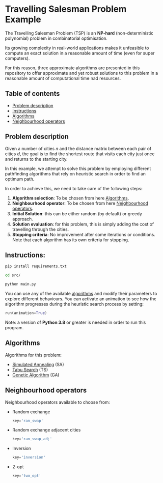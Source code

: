 # Travelling Salesman Problem Example

The Travelling Salesman Problem (TSP) is an **NP-hard** (non-deterministic polynomial) problem in combinatorial optimisation.

Its growing complexity in real-world applications makes it unfeasible to compute an exact solution in a reasonable amount of time (even for super computers).

For this reason, three approximate algorithms are presented in this repository to offer approximate and yet robust solutions to this problem in a reasonable amount of computational time nad resources.

## Table of contents

- [Problem description](#Problem-description)
- [Instructions](#Instructions)
- [Algorithms](#Algorithms)
- [Neighbourhood operators](#Neighbourhood-operators)


## Problem description

Given a number of cities *n* and the distance matrix between each pair of cities *d*, the goal is to find the shortest route that visits each city just once and returns to the starting city.

In this example, we attempt to solve this problem by employing different pathfinding algorithms that rely on heuristic search in order to find an optimum path.

In order to achieve this, we need to take care of the following steps:
1. **Algorithm selection**: To be chosen from here [Algorithms](#Algorithms).
2. **Neighbourhood operator**: To be chosen from here [Neighbourhood operators](#Neighbourhood-operators).
3. **Initial Solution**: this can be either random (by default) or greedy approach.
4. **Solution evaluation**: for this problem, this is simply adding the cost of travelling through the cities.
5. **Stopping criteria**: No improvement after some iterations or conditions. Note that each algorithm has its own criteria for stopping.

## Instructions:
```bash
pip install requirements.txt

cd src/

python main.py
```
You can use any of the available [algorithms](#Algorithms) and modify their parameters to explore different behaviours. You can activate an animation to see how the algorithm progresses during the heuristic search process by setting: 

```py
run(animation=True)
```

Note: a version of **Python 3.8** or greater is needed in order to run this program. 

## Algorithms
Algorithms for this problem:
* [Simulated Annealing](./docs/SA.md#Simulated-Annealing) (SA)
* [Tabu Search](./docs/TS.md#Tabu-Search) (TS)
* [Genetic Algorithm](./docs/GA.md#Genetic-Algorithm) (GA)

## Neighbourhood operators
Neighbourhood operators available to choose from:
* Random exchange
  ```py
  key='ran_swap'
  ```
* Random exchange adjacent cities
  ```py
  key='ran_swap_adj'
  ```
* Inversion
  ```py
  key='inversion'
  ```
* 2-opt
  ```py
  key='two_opt'
  ```
